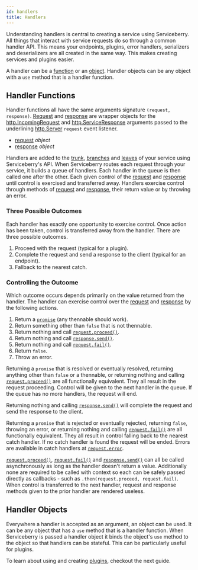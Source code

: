 ```yaml
---
id: handlers
title: Handlers
---
```


Understanding handlers is central to creating a service using Serviceberry. All things that
interact with service requests do so through a common handler API. This means your endpoints,
plugins, error handlers, serializers and deserializers are all created in the same way.
This makes creating services and plugins easier.

A handler can be a [function](#handler-functions) or an [object](#handler-objects). Handler objects
can be any object with a `use` method that is a handler function.

Handler Functions
-----------------

Handler functions all have the same arguments signature `(request, response)`.
[Request](request.html) and [response](response.html) are wrapper objects for the
[http.IncomingRequest](https://nodejs.org/dist/latest-v8.x/docs/api/http.html#http_class_http_incomingmessage)
and [http.ServiceResponse](https://nodejs.org/dist/latest-v8.x/docs/api/http.html#http_class_http_serverresponse)
arguments passed to the underlining [http.Server](https://nodejs.org/dist/latest-v8.x/docs/api/http.html#http_class_http_server)
`request` event listener.

  - [request](request.html) *object*
  - [response](response.html) *object*

Handlers are added to the [trunk](trunk.html), [branches](branch.html) and [leaves](leaf.html)
of your service using Serviceberry's API. When Serviceberry routes each request through your service, it builds a queue of handlers. Each handler in the queue is then called one after the other. Each given control of the
[request](request.html) and [response](response.html) until control is exercised and transferred away. Handlers exercise control through
methods of [request](request.html) and [response](response.html), their return value or by throwing an error.

### Three Possible Outcomes

Each handler has exactly one opportunity to exercise control. Once action has been taken, control
is transferred away from the handler. There are three possible outcomes.

  1. Proceed with the request (typical for a plugin).
  2. Complete the request and send a response to the client (typical for an endpoint).
  3. Fallback to the nearest catch.

### Controlling the Outcome

Which outcome occurs depends primarily on the value returned from the handler. The handler can exercise
control over the [request](request.html) and [response](response.html) by the following actions.

  1. Return a [`promise`](https://developer.mozilla.org/docs/Web/JavaScript/Reference/Global_Objects/Promise)
     (any thennable should work).
  2. Return something other than `false` that is not thennable.
  3. Return nothing and call [`request.proceed()`](request.html#proceed-value).
  4. Return nothing and call [`response.send()`](response.html#send-options).
  5. Return nothing and call [`request.fail()`](request.html#failerror-status-headers).
  6. Return `false`.
  7. Throw an error.

Returning a `promise` that is resolved or eventually resolved, returning anything other than `false` or a
thennable, or returning nothing and calling [`request.proceed()`](request.html#proceed-value) are all functionally equivalent. They all result in the request
proceeding. Control will be given to the next handler in the queue. If the queue has no more handlers,
the request will end.

Returning nothing and calling [`response.send()`](response.html#send-options) will complete the request and send the response to the client.

Returning a `promise` that is rejected or eventually rejected, returning `false`, throwing an error, or returning
nothing and calling [`request.fail()`](request.html#failerror-status-headers) are all functionally equivalent. They all result in control falling back to the nearest catch handler. If no catch handler is found the request will be ended. Errors are available in catch handlers
at [`request.error`](request.html#error).

[`request.proceed()`](request.html#proceed-value), [`request.fail()`](request.html#failerror-status-headers) and [`response.send()`](response.html#send-options) can all be called asynchronously as long
as the handler doesn't return a value. Additionally none are required to be called with context so
each can be safely passed directly as callbacks - such as `.then(request.proceed, request.fail)`. When control is transferred to the
next handler, request and response methods given to the prior handler are rendered useless.

Handler Objects
---------------

Everywhere a handler is accepted as an argument, an object can be used. It can be any object that has a `use`
method that is a handler function. When Serviceberry is passed a handler object it binds the object's `use` method to the object so that handlers can be stateful. This can be particularly useful for plugins.

To learn about using and creating [plugins](plugins.html), checkout the next guide.
